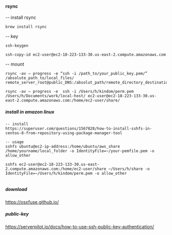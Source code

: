 
#### rsync
-- install rsync
```
brew install rsync
```

-- key
```
ssh-keygen

ssh-copy-id ec2-user@ec2-18-223-133-30.us-east-2.compute.amazonaws.com

```

-- mount
```
rsync -av — progress -e “ssh -i /path_to/your_public_key.pem/” 
/absolute_path_to/local_files/ remote_server_root@public_DNS:/absolut_path/remote_directory_destination

rsync -av — progress -e  ssh -i /Users/h/kindom/perm.pem /Users/h/Documents/work/local-host/ ec2-user@ec2-18-223-133-30.us-east-2.compute.amazonaws.com:/home/ec2-user/share/
```


##### install in amazon linux
```
-- install
https://superuser.com/questions/1567828/how-to-install-sshfs-in-centos-8-from-repository-using-package-manager-tool

-- usage
sshfs ubuntu@ec2-ip-address:/home/ubuntu/aws_share /home/yourname/local_folder -o IdentityFile=~/your-pemfile.pem -o allow_other

sshfs ec2-user@ec2-18-223-133-30.us-east-2.compute.amazonaws.com:/home/ec2-user/share ~/Users/h/share -o IdentityFile=~/Users/h/kindom/perm.pem -o allow_other


```






##### download
https://osxfuse.github.io/



##### public-key
https://serverpilot.io/docs/how-to-use-ssh-public-key-authentication/
